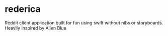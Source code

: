 # rederica

Reddit client application built for fun using swift without nibs or storyboards.
Heavily inspired by Alien Blue
